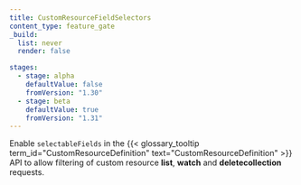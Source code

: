 ```yaml
---
title: CustomResourceFieldSelectors
content_type: feature_gate
_build:
  list: never
  render: false

stages:
  - stage: alpha
    defaultValue: false
    fromVersion: "1.30"  
  - stage: beta
    defaultValue: true
    fromVersion: "1.31"  
---
```


Enable `selectableFields` in the
{{< glossary_tooltip term_id="CustomResourceDefinition" text="CustomResourceDefinition" >}} API to allow filtering
of custom resource **list**, **watch** and **deletecollection** requests.
